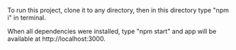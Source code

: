 To run this project, clone it to any directory, then in this directory type "npm i" in terminal.

When all dependencies were installed, type "npm start" and app will be available at http://localhost:3000.

